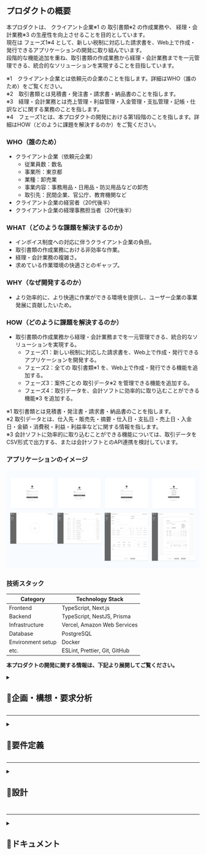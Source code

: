 ## プロダクトの概要
本プロダクトは、 クライアント企業※1 の 取引書類※2 の作成業務や、 経理・会計業務※3 の生産性を向上させることを目的としています。  
現在は フェーズ1※4 として、新しい税制に対応した請求書を、Web上で作成・発行できるアプリケーションの開発に取り組んでいます。  
段階的な機能追加を重ね、取引書類の作成業務から経理・会計業務までを一元管理できる、統合的なソリューションを実現することを目指しています。  

※1　クライアント企業とは依頼元の企業のことを指します。詳細はWHO（誰のため）をご覧ください。  
※2　取引書類とは見積書・発注書・請求書・納品書のことを指します。  
※3　経理・会計業務とは売上管理・利益管理・入金管理・支払管理・記帳・仕訳などに関する業務のことを指します。  
※4　フェーズ1とは、本プロダクトの開発における第1段階のことを指します。詳細はHOW（どのように課題を解決するのか）をご覧ください。

### WHO（誰のため）
- クライアント企業（依頼元企業）
  - 従業員数：数名
  - 事業所：東京都
  - 業種：卸売業
  - 事業内容：事務用品・日用品・防災用品などの卸売
  - 取引先：民間企業、官公庁、教育機関など
- クライアント企業の経営者（20代後半）
- クライアント企業の経理事務担当者（20代後半）

### WHAT（どのような課題を解決するのか）
- インボイス制度への対応に伴うクライアント企業の負担。
- 取引書類の作成業務における非効率な作業。
- 経理・会計業務の複雑さ。
- 求めている作業環境の快適さとのギャップ。

### WHY（なぜ開発するのか）
- より効率的に、より快適に作業ができる環境を提供し、ユーザー企業の事業発展に貢献したいため。

### HOW（どのように課題を解決するのか）
- 取引書類の作成業務から経理・会計業務までを一元管理できる、統合的なソリューションを実現する。
  - フェーズ1：新しい税制に対応した請求書を、Web上で作成・発行できるアプリケーションを開発する。
  - フェーズ2：全ての 取引書類※1 を、Web上で作成・発行できる機能を追加する。
  - フェーズ3：案件ごとの 取引データ※2 を管理できる機能を追加する。
  - フェーズ4：取引データを、会計ソフトに効率的に取り込むことができる機能※3 を追加する。

※1 取引書類とは見積書・発注書・請求書・納品書のことを指します。  
※2 取引データとは、仕入先・販売先・摘要・仕入日・支払日・売上日・入金日・金額・消費税・利益・利益率などに関する情報を指します。  
※3 会計ソフトに効率的に取り込むことができる機能については、取引データをCSV形式で出力する、または会計ソフトとのAPI連携を検討しています。

### アプリケーションのイメージ
![アプリケーションのイメージ](./img/screen-design/screen-design_1.2.png)

### 技術スタック
| Category          | Technology Stack                       |
| ----------------- | ------------------------------------   |
| Frontend          | TypeScript, Next.js                    |
| Backend           | TypeScript, NestJS, Prisma             |
| Infrastructure    | Vercel, Amazon Web Services            |
| Database          | PostgreSQL                             |
| Environment setup | Docker                                 |
| etc.              | ESLint, Prettier, Git, GitHub          |


**本プロダクトの開発に関する情報は、下記より展開してご覧ください。**

<details>
<summary><h2>📄企画・構想・要求分析</h2></summary>　　

<details>
<summary><h3>プロダクトを通じて実現したいこと</3></summary>　　

#### ユーザー企業が実現したいこと
- ノンコア業務の手間を減らし、コア業務に集中できる環境をつくる。
- ココロオドル環境をつくる。
- 生産性を上げる。

---

#### 僕が実現したいこと
##### 社会的
- 事業の発展に貢献する。
- 業務フローを整理して、ユーザー企業の手間を減らす。
- ココロオドル環境をつくり、働くひとを笑顔にする。

##### 個人的
- 就職を成功させる。
- 自分の人柄や技術力を正しく伝える。
- 技術力を向上させる。

</details>

---

<details>
<summary><h3>業務分析</3></summary>　　

#### 基本情報
- 業種：卸売業
- 商材：事務用品・日用品・防災用品など
- 取引手段：電話・メール
- 規模：従業員数名（パートナーを含む）

#### 対象とする業務分野  
本プロダクトでの対象とする業務分野は、コア事業での取引に際して生じる業務を対象とする。

#### 取引を行う際の業務プロセス
1. 見積
   1. 顧客から見積依頼のメールが届く。
   2. 仕入先へ見積依頼のメールを送る。
2. 提案
   1. 仕入先からメールで見積書が届く。
   2. 見積書をメールで顧客へ送る。
1. 受注
   1. 顧客からメールで発注書が届く。
   2. 発注書をメールで仕入先へ送る。
2. 支払
   1. 仕入先からメールで請求書が届く。
   2. 請求書に基づいて支払い。
3. 出荷・納品
   1. 顧客へ出荷連絡のメールを送る。
   2. 配送伝票をもとに納品確認する。
   3. 請求書をメールで顧客へ送る。
4. 入金
   1. 期限が過ぎたら入金を確認する。

#### 取引を行う際の業務に付随する書類作成業務
- 提案
  -  見積書を作成する。
- 受注
  -  発注書を作成する。
  -  売上管理ファイルに案件内容を記入する。
- 納品
  -  仕入先の出荷日を売上管理ファイルに記入する。
  -  顧客への出荷日を売上管理ファイルに記入する。
  -  請求書を作成する。
  -  納品書を作成する。

#### 取引を行う際の業務に付随するファイル管理業務
- 提案
  - 案件番号の採番。
  - 仕入先の見積書を案件フォルダに保存する。
  - エクセルで作成した見積書を案件フォルダに保存する。
- 受注
  - 顧客の発注書を案件フォルダに保存する。
  - エクセルで作成した発注書を案件フォルダに保存する。
- 支払い
  - 仕入先から届いた請求書を案件フォルダに保存する。
- 納品
  - エクセルで作成した請求書を案件フォルダに保存する。
- 完了
  - 案件フォルダのファイルを、不定期でまとめて管理フォルダに移動する。


#### 取引を行う際の業務に付随する連絡業務
- 見積
  - 仕入先に見積依頼のメールを送る。
- 提案
  - 顧客に見積書をメールで送る。
- 受注
  - 仕入先に発注書を添付して発注メールを送る。（フォーマット有り：注文内容を文中に含む）
- 納品
  - 出荷連絡（フォーマット有り）する。
  - 顧客に請求書をメール送る。

#### 業務理解を深めるためのユーザーへの質問
- 取引に付随する業務はあるか？
  - 請求書と納品書を郵送で送る場合がある。その場合は送り状を作成する。
  - 提案時に資料を作成することがある。
  - 取引内容を不定期でまとめて記帳をしている。
  - 期限までに顧客からの入金がされているかを、売上管理ファイルに基づいて確認をしている。
  - 売上管理ファイルで年間の売上、利益、利益率などを確認している。
- エクセルでの書類作成に対して課題や不満はあるか？
  - インボイス制度に対応した書類作成を行いたい。
  - 案件番号を自動で採番できるようにしたい。
  - 企業名・取引条件・納期・納入場所・商品を入力する際に予測変換が出たら良い。
  - 書類の作成日を入力する手間を減らしたい。
  - よりスマートに、よりカッコよく作業をしたい。
  - 税率の変更、税込・税抜の計算方式の変更をスムーズにしたい。
  - 購入用書類に納品先を記入できるようにしたい。
  - 販売用書類と購入用書類の情報を共有し、同じデータを再度入力せずに済むようにしたい。
  - スマホで書類を作成できるようにし、スマホで取引先に送付ができるようにしたい。
- メールの送受信の課題や不満はあるか？
  - 仕入先への発注時に発注書の内容をフォーマットに沿ってメールに記載しているのだけなので自動化したい。
- 案件番号の規則は？
  - yymmdd-xx-xxxx
  - xx：日毎に01から順に採番する。
  - xxxx（上2桁）：01から順に採番。同じ案件に対して複数回見積書を作成した場合に使用。
  - xxxx（下2桁）：01から順に採番。同じ案件に対して複数回請求書を作成した場合に使用。
- 仕入先への注文メールの文はどのような構成なのか？
  - 製品、Jan(型番)、数量、納品予定日、時間指定、納品先情報、出荷主情報、備考、その他の文章。
- ファイル名の命名規則は？
  - [書類種別] + 案件番号
  - 書類種別：S=販売用、B=購入用、Q=見積書、O=発注書、I=請求書、D=納品書
  - 例：SO230401=顧客からの発注書、BO230401=仕入先への発注書
- 案件フォルダとは何か？
  - 案件ごとにファイル（見積書・発注書・請求書など）を一時的にローカルで管理するフォルダ。
- 管理フォルダとは何か？
  - 全取引の証憑書類を種類毎（見積書・発注書・請求書など）に管理するクラウド上のフォルダ。
- 売上管理ファイルとは何か？
  - 案件番号、顧客、仕入先、商品名、購入情報（出荷日、支払日、数量、購入金額）、売上記録（出荷日、入金日、数量、購入金額）、利益、利益率、回収率（顧客からの入金日-仕入先への支払日）、備考から構成される、案件ごとの取引記録。
  - 案件の進捗管理、入金管理、記帳、売上確認（利益や利益率も含む）の際に使用される。

</details>

---

<details>
<summary><h3>ターゲット・課題・ニーズ</3></summary>　

#### ターゲット
- 決済者：ユーザー企業の経営者（20代後半）
- 利用者：ユーザー企業の経理事務担当者（20代後半）

---

#### ターゲットが抱える課題
- 手間
  - 書類作成。
  - 書類作成時の入力。
  - 書類管理。（書類作成時とメール受信時にタスクが発生している）
  - 発注先へのメール文作成。
  - 入金管理。（売上管理ファイルを確認している）
  - 記帳。
- 生産性 
  - 購入用書類、販売用書類、書類管理、売上記録の連携がとれていない。
  - 税率や税金の計算方式の変更に柔軟性がない。
- 機能
  - 取引書類がインボイス制度に対応していない。
  - 手元にPCがないと書類作成ができない。
- モチベーション
  - 現行システムに地味さを感じている。

---

#### ターゲットのニーズ
- 「洗練」された「便利」で「かっこいい」アプリケーションで作業したい。
- ノンコア業務の手間を徹底的に減らしてコア業務に集中したい。
- タスクの増加によるストレスや混乱を低減したい。
- システムを一つにまとめて、横断して作業することによるストレスを減らしたい。
- レスポンスの早さを大切にしており、外出先などPCがない環境での書類作成・送信をしたい。
- 無駄を減らして効率的な仕事をしたい。

</details>

---

<details>
<summary><h3>競合調査</3></summary>　

#### 競合分析の目的
- 競合から必要な機能とは何かを学ぶ。
- 実現したい独自の機能をみつける。

#### 競合を特定
- 会計ソフト関連企業が提供するサービス
- 事務機器関連企業が提供するサービス
- その他企業が提供するサービス
- エクセルテンプレート

#### サンプル企業
- 契約したサービス：5社
- 資料請求したサービス：3社
- 合計：8社

#### 競合のサービス概要を把握する
- 各書類の作成機能＋レポートの構成が基本
- その他：商品登録、取引先登録、メンバー登録機能

#### 取り入れたいこと
- シンプルでわかりやすい構成
- 書類作成画面での消費税の扱いや、源泉徴収税の設定などを行う機能
- 取引先と商品に関する予測変換機能
- 取引先データ、商品データをCSVで読み込む機能

#### 実現したい独自の価値
- 既存案件から情報を呼び出し、書類を作成する機能（見積書の内容をもとに発注書や請求書を作成）
- 入力時の動線にこだわったストレスのない書類作成画面
- 完成のイメージを見ながら書類作成できる機能
- 支払や入金の案内やアラートを表示する機能

</details>

---

<details>
<summary><h3>解決したい課題と満たしたいニーズは何か</3></summary>　

- 書類管理の手間を減らし、コア業務に集中したいというニーズを満たす。
- 購入用書類、販売用書類、書類管理、売上記録などの連携がとれないことで生じるシステムを横断しなければいけないという課題を解決し、煩雑さによるストレスから解放されたいというニーズを満たす。
- 入金と支払の管理の手間を減らし、コア業務に集中したいというニーズを満たす。
- 記帳の手間を減らし、コア業務に集中したいというニーズを満たす。
- 手元にPCがないと書類作成ができない課題を解決し、いかなる状況でも即レスをしたいというニーズを満たす。

</details>
</details>

---

<details>
<summary><h2>📄要件定義</h2></summary>　　　

<details>
<summary><h3>解決する課題を定義</3></summary>　　

- 解決する課題
  - インボイス制度への対応に伴うクライアント企業の負担。
  - 取引書類の作成業務における非効率な作業。
  - 経理・会計業務の複雑さ。
  - 求めている作業環境の快適さとのギャップ。

</details>

---

<details>
<summary><h3>重要成功要因</3></summary>　　

洗練された便利でかっこいいアプリケーションの開発。

</details>

---

<details>
<summary><h3>課題解決の方法</3></summary>　　

- 取引書類の作成業務から経理・会計業務までを一元管理できる、統合的なソリューションを実現する。
  - フェーズ1：新しい税制に対応した請求書を、Web上で作成・発行できるアプリケーションを開発する。
  - フェーズ2：全ての 取引書類※1 を、Web上で作成・発行できる機能を追加する。
  - フェーズ3：案件ごとの 取引データ※2 を管理できる機能を追加する。
  - フェーズ4：取引データを、会計ソフトに効率的に取り込むことができる機能※3 を追加する。

※1 取引書類とは見積書・発注書・請求書・納品書のことを指します。  
※2 取引データとは、仕入先・販売先・摘要・仕入日・支払日・売上日・入金日・金額・消費税・利益・利益率などに関する情報を指します。  
※3 会計ソフトに効率的に取り込むことができる機能については、取引データをCSV形式で出力する、または会計ソフトとのAPI連携を検討しています。

</details>

---

<details>
<summary><h3>機能要件</3></summary>　　

- 認証
  - 新規登録
    - ログインID・パスワード・事業者名・登録番号でアカウントを作成できる。
  - ログイン
    - ログインID・パスワードでログインできる。
  - ログアウト
    - ユーザーの意思でログアウトできる。
- 作成
  - 請求書の作成ができる。
  - 請求書のフォーマットがインボイス制度に対応している。
  - 税率の変更ができる。
- 個別表示
  - 請求書の個別表示ができる。
- 一覧表示
  - 請求書の一覧表示ができる。 
- 編集
  - 請求書の編集ができる。
- 出力
  - 請求書のPDF出力ができる。
- 削除
  - 請求書の削除ができる。

</details>

---

<details>
<summary><h3>非機能要件</3></summary>　　

- 使用言語
  - 全画面日本語で表示する。
  - 標準的な文字コードやフォントに対応。 
  - 文字コード：UTF-8　JIS 第1水準および第2水準に対応。
- 利用者環境
  - 下記の環境において正常に表示・動作をする。
    - OS：Windows、macOS
    - 機器：パソコン
    - ブラウザ：Google Chrome
  - 作業期間に余裕がある場合は前項の環境に追加して、下記の環境において正常に表示・動作をする。
    - 機器：スマートフォン、タブレット端末
    - ブラウザ：Safari、iOS・Androidにおける標準ブラウザ
- 現行の法制度への対応
  - 運用開始時点で成立している法制度に対応する。
- サービス提供時間
  - 24時間365日稼働する。但し、システムのメンテナンス等は除く。
- ユーザビリティ
  - 操作方法
    - 無駄な手順を省き、最小限の操作・入力で作業ができる設計にする。
    - 「Tab」キーによる画面上のフォーカスの移動順序は、ユーザが操作しやすい順序とする。
    - キーボードのみでも容易に操作や入力が実施できるよう考慮する。
  - 画面デザイン
    - 何をすればよいのか、直感的にわかるような画面構成にする。
    - 無駄な情報や機能をなくし、シンプルな画面構成にする。
    - 十分な視認性のあるフォント、文字サイズを用いる。
  - 表示のわかりやすさ
    - メニュー、見出し、操作の指示、説明などには、ユーザーが正確にその内容を理解できる用語を使用する。
    - システムが処理を行っている間、ユーザーがストレスを感じない工夫をする。
  - 表示の最適化
    - ユーザーの作業画面の大きさに応じて表示の最適化をする。
  - レスポンス・応答時間
    - 各処理のレスポンスタイムは、ユーザーが体感的に遅いと感じない程度とする。
    - レスポンスタイムの目安は概ね3秒以下とする。
- 設計方針
  - 開発の生産性や保守性向上を目的とし、画面、業務ロジック、データアクセス方法を極力疎結合な構造とし、変更等における影響範囲を極小化する。
- システム機器及び稼働環境
  - サーバ及びバックアップ装置等を含むすべての機器は社内に設置をせず、クラウドサービスを利用する。
- デプロイ
  - デプロイは自動化する。
  - デプロイはバージョン管理システムの本番環境用のブランチにマージされた際に行う。
- 運用・保守・改修
  - プログラムの改修履歴はバージョン管理システムで管理する。
  - バージョン管理システムにプッシュをする際には、事前に静的解析ツールを用いてコード品質を確認をする。
  - 本番環境とは別に検証環境を用意する。
  - 改修後のプログラムの適用については検証環境で事前に確認をし、ユーザーの承認を得て本番環境へ適用する。
- 通信方式
  - サーバと通信を行う際は、SSL暗号化通信を行う。
- セキュリティ
  - 本プロダクトに係る情報セキュリティ上のリスクを洗い出し、リスクに見合った適切な情報セキュリティ対策を講じる。
  - システムに対するアクセス、ウィルス、不正プログラム感染等、インターネットを経由する攻撃や不正等に対し、通信の暗号化などの必要な対策をする。

</details>
</details>

---

<details>
<summary><h2>📄設計<h2></summary>　　

<details>
<summary><h3>画面設計</3></summary>　　

![ワイヤーフレーム](./img/screen-design/screen-design_1.2.png)

- 新規登録画面
  - 機能
    - ユーザの新規登録
  - データ
    - サーバに送信するデータ
      - ログインID(login_id)　パスワード(password)
- ログイン画面
  - 機能
    - ユーザーの認証
  - データ
    - サーバーへ送信するデータ
      - ログインID(login_id)　パスワード(password)
- 事業者登録画面
  - 機能
    - 事業者登録
  - データ
    - サーバーへ送信するデータ
      - 認証情報(access_token)　事業者名(business_name)　登録番号(business_invoice_number)
- 事業者選択画面
  - 機能
    - 作業する事業者を選択
  - データ
    - サーバーから受信するデータ
      - 事業者ID(business_id)　事業者名(business_name)
    - サーバーへ送信するデータ
      - 認証情報(access_token)　事業者ID(business_id)
- ホーム画面
  - データ
    - サーバーから受信するデータ
      - 事業者名(business_name)
- 請求書一覧画面
  - 機能
    - ユーザーが選択した事業者に紐づく請求書の一覧表示
  - データ
    - サーバから受信するデータ
      - 事業者名(business_name)　請求書データ(以下記載)
        - 請求書データ
          - 請求書ID(id)　取引先名(customer_name)　作成日(document_created_at)　書類番号(document_number)　税込合計金額( SUM(price × tax_classification) )
    - サーバへ送信するデータ
      - 認証情報(access_token)　請求書ID(id)
- 請求書作成画面
  - 機能
    - 請求書の作成
    - 各商品の金額計算
      - 税抜 合計金額 の計算
    - 税率別の金額計算
      - 全商品の 税率別 税抜合計金額 の計算
      - 全商品の 税率別 消費税合計金額 の計算
      - 全商品の 税率別 税込合計金額 の計算
    - 全商品の金額計算
      - 全商品の 税抜合計金額 の計算
      - 全商品の 消費税合計金額 の計算
      - 全商品の 税込合計金額 の計算
    - 事業者情報を入力欄に表示
    - 支払先情報を備考欄に表示
  - データ
    - サーバから受信するデータ
      - 事業者名(business_name)　事業者情報(business_details)　角印(m_seals_id)　金融機関名(financial_institution_name)　支店名(branch_name)　口座名義(account_name)　口座種別(account_type)　口座番号(account_number)
    - サーバーへ送信するデータ
      - 認証情報(access_token)　請求書データ(以下記載)　商品データ(以下記載)
        - 請求書データ
          - 請求日(document_created_at)
          - 請求番号(document_number)
          - 取引先名(customer_name)
          - 事業者情報(business_details)
          - 角印(m_seals_id)
          - 備考(notes)
        - 商品データ
          - 日付(transaction_date)
          - 品名・品番(product_name)
          - 数量(quantity)
          - 単位(unit)
          - 単価(price)
          - 税区分(tax_classification)
- 請求書確認画面
  - 機能
    - 請求書のプレビュー出力
    - 請求書のPDF出力
    - 各商品の金額計算
      - 税抜 合計金額 の計算
    - 税率別の金額計算
      - 全商品の 税率別 税抜合計金額 の計算
      - 全商品の 税率別 消費税合計金額 の計算
      - 全商品の 税率別 税込合計金額 の計算
    - 全商品の金額計算
      - 全商品の 税抜合計金額 の計算
      - 全商品の 消費税合計金額 の計算
      - 全商品の 税込合計金額 の計算
  - データ
    - サーバから受信するデータ
      - 事業者名(business_name)　請求書データ(以下記載)　商品データ(以下記載)
        - 請求書データ
          - 請求書ID(id)
          - 請求日(document_created_at)
          - 請求番号(document_number)
          - 取引先名(customer_name)
          - 事業者情報(business_details)
          - 角印(m_seals_id)
          - 備考(notes)
        - 商品データ
          - 日付(transaction_date)
          - 品名・品番(product_name)
          - 数量(quantity)
          - 単位(unit)
          - 単価(price)
          - 税区分(tax_classification)
    - サーバーに送信するデータ
      - 認証情報(access_token)　請求書ID(id)

</details>

---

<details>
<summary><h3>請求書デザイン</3></summary>　　

![請求書デザイン](./img/invoice_design/invoice_design_1.0.png)

</details>

---

<details>
<summary><h3>データベース設計</3></summary>　　

<details>
<summary><h4>ER図</h4></summary>　　

![ER図](./img/entity-relationship-diagram/entity-relationship-diagram_1.2.png)

</details>

<details>
<summary><h4>テーブル定義書</4></summary>　　

**users**

| № | カラム論理名    | カラム物理名   | データ型   | 桁数  | PK | FK | UK | NN | INDEX | 初期値            | 備考 |
| -- | ------------ | ------------ | --------- | ---- | -- | -- | -- | -- | ----- | ----------------- | ---- |
| 1  | id           | id           | VARCHAR   | 36   | PK |    |    |    |       | UUID v4           |      |
| 2  | ログインID    | login_id     | VARCHAR   | 255  |    |    | UK | NN |       |                   |      |
| 3  | パスワード    | password     | VARCHAR   | 255  |    |    |    | NN |       |                   |      |
| 4  | 作成日       | created_at   | DATETIME  |      |    |    |    | NN |       | CURRENT_TIMESTAMP |      |
| 5  | 更新日       | updated_at   | DATETIME  |      |    |    |    | NN |       | CURRENT_TIMESTAMP |      |

**businesses**

| №  | カラム論理名              | カラム物理名                  | データ型    | 桁数 | PK  | FK | UK | NN | INDEX | 初期値             | 備考   |
| -- | ----------------------- | --------------------------- | ---------- | ---- | -- | -- | -- | -- | ----- | ----------------- | ----- |
| 1  | id                      | id                          | VARCHAR    | 36  | PK |    |    |    |       | UUID v4           |       |
| 2  | 事業者名                | business_name               | VARCHAR    | 255  |    |    |    | NN |       |                   |       |
| 3  | 登録番号                | business_invoice_number     | VARCHAR    |  30  |    |    |    |    |       |                   |       |
| 4  | 作成日                  | created_at                  | DATETIME   |      |    |    |    | NN |       | CURRENT_TIMESTAMP |       |
| 5  | 更新日                  | updated_at                  | DATETIME   |      |    |    |    | NN |       | CURRENT_TIMESTAMP |       |

**user_permissions**

| № | カラム論理名    | カラム物理名   | データ型    | 桁数  | PK | FK | UK | NN | INDEX | 初期値             | 備考                                     |
| -- | ------------ | ------------ | ---------- | ---- | -- | -- | -- | -- | ----- | ----------------- | ---------------------------------------- |
| 1  | ユーザー_id   | user_id      | VARCHAR   | 36   | PK | FK |    |    |       | UUID v4           | テーブルUsersのidカラムを参照                  |
| 2  | 事業者_id    | business_id  | VARCHAR   | 36   | PK | FK |    |    |       |                   | テーブルbusinessesのidカラムを参照             |
| 3  | 権限         | permission   | INT       |      |    |    |    | NN |       |                   | 1.管理者 2.一般                            |
| 4  | 作成日       | created_at   | DATETIME  |      |    |    |    | NN |       | CURRENT_TIMESTAMP |                                           |
| 5  | 更新日       | updated_at   | DATETIME  |      |    |    |    | NN |       | CURRENT_TIMESTAMP |                                           |

**invoice_products**

| №  | カラム論理名              | カラム物理名            | データ型   | 桁数  | PK | FK | UK | NN | INDEX | 初期値           | 備考                                      |
| -- | ------------------------ | -------------------- | --------- | ---- | -- | -- | -- | -- | ----- | ---------------- | ----------------------------------------- |
| 1  | id                       | id                   | VARCHAR   | 36   | PK |    |    |    |       | UUID v4          |                                           |
| 2  | 請求書_id                 | invoice_id           | VARCHAR   | 36   |    | FK |    | NN |       |                  | テーブルinvoicesのidカラムを参照         |
| 3  | 取引日                   | transaction_date     | DATE      |      |    |    |    |    |       |                  |                                           |
| 4  | 商品名                   | product_name         | VARCHAR   | 255  |    |    |    | NN |       |                  |                                           |
| 5  | 数量                     | quantity             | BIGINT    |      |    |    |    |    |       |                  |                                           |
| 6  | 単位                     | unit                 | VARCHAR   | 20   |    |    |    |    |       |                  |                                           |
| 7  | 単価                     | price                | BIGINT    |      |    |    |    |    |       |                  |                                           |
| 8  | 税区分                   | tax_classification   | INT       |      |    |    |    |    |       |                  | 0. 対象外　1. 8%（軽減税率）　2. 10％ |
| 9  | 作成日                   | created_at           | DATETIME  |      |    |    |    | NN |       | CURRENT_TIMESTAMP |                                           |
| 10 | 更新日                   | updated_at           | DATETIME  |      |    |    |    | NN |       | CURRENT_TIMESTAMP |                                           |

**invoices**

| №  | カラム論理名                 | カラム物理名                | データ型    | 桁数  | PK | FK | UK | NN | INDEX | 初期値            | 備考                                     |
| -- | --------------------------- | ------------------------ | ---------- | ---- | -- | -- | -- | -- | ----- | ----------------- | ---------------------------------------- |
| 1  | id                          | id                       | VARCHAR    | 36   | PK |    |    |    |       | UUID v4           |                                          |
| 2  | 事業者_id                    | business_id              | VARCHAR    | 36   |    | FK |    | NN |       |                   | テーブルbusinessesのidカラムを参照        |
| 3  | 書類作成日                   | document_created_at      | DATE       |      |    |    |    | NN |       |                   |                                          |
| 4  | 書類番号                     | document_number          | VARCHAR    | 50   |    |    |    | NN |       |                   |                                          |
| 5  | 取引先名                     | customer_name            | VARCHAR    | 255  |    |    |    | NN |       |                   |                                          |
| 6  | 事業者情報                   | business_details         | VARCHAR    | 510  |    |    |    | NN |       |                   |                                          |
| 7  | マスタ_角印_id               | m_seals_id               | VARCHAR    | 36   |    | FK |    |    |       |                   | テーブルm_sealsのidカラムを参照           |
| 8  | 支払期限                     | payment_due_date         | DATE       |      |    |    |    |    |       |                   |                                          |
| 9  | 備考欄情報                  | notes                    | TEXT       |      |    |    |    |    |       |                   |                                          |
| 10 | 作成日                     | created_at               | DATETIME   |      |    |    |    | NN |       | CURRENT_TIMESTAMP |                                          |
| 11 | 更新日                     | updated_at               | DATETIME   |      |    |    |    | NN |       | CURRENT_TIMESTAMP |                                          |

**m_seals**

| № | カラム論理名    | カラム物理名   | データ型    | 桁数  | PK | FK | UK | NN | INDEX | 初期値              | 備考                                    |
| -- | ------------ | ------------ | ---------- | ---- | -- | -- | -- | -- | ----- | ------------------ | -------------------------------------- |
| 1  | id           | id           | VARCHAR    | 36   | PK |    |    |    |       | UUID v4            |                                        |
| 2  | 事業者_id     | business_id  | VARCHAR    | 36   |    | FK |    | NN |       |                    | テーブルbusinessesのidカラムを参照         |
| 3  | 画像URL      | image_url    | TEXT       |      |    |    |    | NN |       |                    |                                         |
| 4  | 選択フラグ    | select_flag  | INT        |      |    |    |    | NN |       |                    | 1. 選択　2.非選択                         |
| 5  | 作成日       | created_at   | DATETIME   |      |    |    |    | NN |       | CURRENT_TIMESTAMP  |                                         |
| 6  | 更新日       | updated_at   | DATETIME   |      |    |    |    | NN |       | CURRENT_TIMESTAMP  |                                         |


**m_transfer_destinations**

| № | カラム論理名    | カラム物理名                   | データ型    | 桁数  | PK | FK | UK | NN | INDEX | 初期値              | 備考                                    |
| -- | ------------ | ---------------------------- | ---------- | ---- | -- | -- | -- | -- | ----- | ------------------ | -------------------------------------- |
| 1  | id           | id                           | VARCHAR    | 36   | PK |    |    |    |       | UUID v4            |                                        |
| 2  | 事業者_id     | business_id                  | VARCHAR    | 36   |    | FK |    | NN |       |                    | テーブルbusinessesのidカラムを参照         |
| 3  | 金融機関名    | financial_institution_name    | VARCHAR    | 50   |    |    |    | NN |       |                    |                                         |
| 4  | 支店名       | branch_name                   | VARCHAR    | 50   |    |    |    | NN |       |                    | 1. 選択　2.非選択                         |
| 5  | 口座名義      | account_name                 | VARCHAR    | 50   |    |    |    | NN |       |                    | 1. 選択　2.非選択                         |
| 6  | 口座種別      | account_type                 | VARCHAR    | 20   |    |    |    | NN |       |                    | 1. 選択　2.非選択                         |
| 7  | 口座番号      | account_number               | INT        |      |    |    |    | NN |       |                    | 1. 選択　2.非選択                         |
| 8  | 作成日       | created_at                    | DATETIME   |      |    |    |    | NN |       | CURRENT_TIMESTAMP  |                                         |
| 9  | 更新日       | updated_at                    | DATETIME   |      |    |    |    | NN |       | CURRENT_TIMESTAMP  |                                         |


**m_business_details**

| № | カラム論理名    | カラム物理名                   | データ型    | 桁数  | PK | FK | UK | NN | INDEX | 初期値              | 備考                                    |
| -- | ------------ | ---------------------------- | ---------- | ---- | -- | -- | -- | -- | ----- | ------------------ | -------------------------------------- |
| 1  | id           | id                           | VARCHAR    | 36   | PK |    |    |    |       | UUID v4            |                                        |
| 2  | 事業者_id     | business_id                  | VARCHAR    | 36   |    | FK |    | NN |       |                    | テーブルbusinessesのidカラムを参照         |
| 3  | 事業者情報     | business_details             | VARCHAR    | 510  |    |    |    | NN |       |                    |                                         |
| 4  | 作成日        | created_at                   | DATETIME   |      |    |    |    | NN |       | CURRENT_TIMESTAMP  |                                         |
| 5  | 更新日        | updated_at                   | DATETIME   |      |    |    |    | NN |       | CURRENT_TIMESTAMP  |                                         |

</details>
</details>

---

<details>
<summary><h3>認証フロー</3></summary>　　

![認証フローの図](./img/authentication-flow/authentication-flow.png)

</details>
</details>

---

<details>
<summary><h2>📄ドキュメント<h2></summary>　

<details>
<summary><h3>業務フロー図</3></summary>　　

![業務フロー図](./img/business-process-diagram/business-process-diagram.png)

</details>

<details>
<summary><h3>ワイヤーフレーム</3></summary>　　

![ワイヤーフレーム](./img/screen-design/screen-design_1.2.png)

</details>

<details>
<summary><h3>画面遷移図</3></summary>　　

![画面遷移図](./img/screen-transition-diagram/screen-transition-diagram_1.2.png)

</details>

<details>
<summary><h3>請求書デザイン</3></summary>　　

![請求書デザイン](./img/invoice_design/invoice_design_1.0.png)

</details>

<details>
<summary><h3>ER図</3></summary>　　

![ER図](./img/entity-relationship-diagram/entity-relationship-diagram_1.2.png)

</details>

<details>
<summary><h3>テーブル定義書</3></summary>　　

**users**

| № | カラム論理名    | カラム物理名   | データ型   | 桁数  | PK | FK | UK | NN | INDEX | 初期値            | 備考 |
| -- | ------------ | ------------ | --------- | ---- | -- | -- | -- | -- | ----- | ----------------- | ---- |
| 1  | id           | id           | VARCHAR   | 36   | PK |    |    |    |       | UUID v4           |      |
| 2  | ログインID    | login_id     | VARCHAR   | 255  |    |    | UK | NN |       |                   |      |
| 3  | パスワード    | password     | VARCHAR   | 255  |    |    |    | NN |       |                   |      |
| 4  | 作成日       | created_at   | DATETIME  |      |    |    |    | NN |       | CURRENT_TIMESTAMP |      |
| 5  | 更新日       | updated_at   | DATETIME  |      |    |    |    | NN |       | CURRENT_TIMESTAMP |      |

**businesses**

| №  | カラム論理名              | カラム物理名                  | データ型    | 桁数 | PK  | FK | UK | NN | INDEX | 初期値             | 備考   |
| -- | ----------------------- | --------------------------- | ---------- | ---- | -- | -- | -- | -- | ----- | ----------------- | ----- |
| 1  | id                      | id                          | VARCHAR    | 36  | PK |    |    |    |       | UUID v4           |       |
| 2  | 事業者名                | business_name               | VARCHAR    | 255  |    |    |    | NN |       |                   |       |
| 3  | 登録番号                | business_invoice_number     | VARCHAR    |  30  |    |    |    |    |       |                   |       |
| 4  | 作成日                  | created_at                  | DATETIME   |      |    |    |    | NN |       | CURRENT_TIMESTAMP |       |
| 5  | 更新日                  | updated_at                  | DATETIME   |      |    |    |    | NN |       | CURRENT_TIMESTAMP |       |

**user_permissions**

| № | カラム論理名    | カラム物理名   | データ型    | 桁数  | PK | FK | UK | NN | INDEX | 初期値             | 備考                                     |
| -- | ------------ | ------------ | ---------- | ---- | -- | -- | -- | -- | ----- | ----------------- | ---------------------------------------- |
| 1  | ユーザー_id   | user_id      | VARCHAR   | 36   | PK | FK |    |    |       | UUID v4           | テーブルUsersのidカラムを参照                  |
| 2  | 事業者_id    | business_id  | VARCHAR   | 36   | PK | FK |    |    |       |                   | テーブルbusinessesのidカラムを参照             |
| 3  | 権限         | permission   | INT       |      |    |    |    | NN |       |                   | 1.管理者 2.一般                            |
| 4  | 作成日       | created_at   | DATETIME  |      |    |    |    | NN |       | CURRENT_TIMESTAMP |                                           |
| 5  | 更新日       | updated_at   | DATETIME  |      |    |    |    | NN |       | CURRENT_TIMESTAMP |                                           |

**invoice_products**

| №  | カラム論理名              | カラム物理名            | データ型   | 桁数  | PK | FK | UK | NN | INDEX | 初期値           | 備考                                      |
| -- | ------------------------ | -------------------- | --------- | ---- | -- | -- | -- | -- | ----- | ---------------- | ----------------------------------------- |
| 1  | id                       | id                   | VARCHAR   | 36   | PK |    |    |    |       | UUID v4          |                                           |
| 2  | 請求書_id                 | invoice_id           | VARCHAR   | 36   |    | FK |    | NN |       |                  | テーブルinvoicesのidカラムを参照         |
| 3  | 取引日                   | transaction_date     | DATE      |      |    |    |    |    |       |                  |                                           |
| 4  | 商品名                   | product_name         | VARCHAR   | 255  |    |    |    | NN |       |                  |                                           |
| 5  | 数量                     | quantity             | BIGINT    |      |    |    |    |    |       |                  |                                           |
| 6  | 単位                     | unit                 | VARCHAR   | 20   |    |    |    |    |       |                  |                                           |
| 7  | 単価                     | price                | BIGINT    |      |    |    |    |    |       |                  |                                           |
| 8  | 税区分                   | tax_classification   | INT       |      |    |    |    |    |       |                  | 0. 対象外　1. 8%（軽減税率）　2. 10％ |
| 9  | 作成日                   | created_at           | DATETIME  |      |    |    |    | NN |       | CURRENT_TIMESTAMP |                                           |
| 10 | 更新日                   | updated_at           | DATETIME  |      |    |    |    | NN |       | CURRENT_TIMESTAMP |                                           |

**invoices**

| №  | カラム論理名                 | カラム物理名                | データ型    | 桁数  | PK | FK | UK | NN | INDEX | 初期値            | 備考                                     |
| -- | --------------------------- | ------------------------ | ---------- | ---- | -- | -- | -- | -- | ----- | ----------------- | ---------------------------------------- |
| 1  | id                          | id                       | VARCHAR    | 36   | PK |    |    |    |       | UUID v4           |                                          |
| 2  | 事業者_id                    | business_id              | VARCHAR    | 36   |    | FK |    | NN |       |                   | テーブルbusinessesのidカラムを参照        |
| 3  | 書類作成日                   | document_created_at      | DATE       |      |    |    |    | NN |       |                   |                                          |
| 4  | 書類番号                     | document_number          | VARCHAR    | 50   |    |    |    | NN |       |                   |                                          |
| 5  | 取引先名                     | customer_name            | VARCHAR    | 255  |    |    |    | NN |       |                   |                                          |
| 6  | 事業者情報                   | business_details         | VARCHAR    | 510  |    |    |    | NN |       |                   |                                          |
| 7  | マスタ_角印_id               | m_seals_id               | VARCHAR    | 36   |    | FK |    |    |       |                   | テーブルm_sealsのidカラムを参照           |
| 8  | 支払期限                     | payment_due_date         | DATE       |      |    |    |    |    |       |                   |                                          |
| 9  | 備考欄情報                  | notes                    | TEXT       |      |    |    |    |    |       |                   |                                          |
| 10 | 作成日                     | created_at               | DATETIME   |      |    |    |    | NN |       | CURRENT_TIMESTAMP |                                          |
| 11 | 更新日                     | updated_at               | DATETIME   |      |    |    |    | NN |       | CURRENT_TIMESTAMP |                                          |

**m_seals**

| № | カラム論理名    | カラム物理名   | データ型    | 桁数  | PK | FK | UK | NN | INDEX | 初期値              | 備考                                    |
| -- | ------------ | ------------ | ---------- | ---- | -- | -- | -- | -- | ----- | ------------------ | -------------------------------------- |
| 1  | id           | id           | VARCHAR    | 36   | PK |    |    |    |       | UUID v4            |                                        |
| 2  | 事業者_id     | business_id  | VARCHAR    | 36   |    | FK |    | NN |       |                    | テーブルbusinessesのidカラムを参照         |
| 3  | 画像URL      | image_url    | TEXT       |      |    |    |    | NN |       |                    |                                         |
| 4  | 選択フラグ    | select_flag  | INT        |      |    |    |    | NN |       |                    | 1. 選択　2.非選択                         |
| 5  | 作成日       | created_at   | DATETIME   |      |    |    |    | NN |       | CURRENT_TIMESTAMP  |                                         |
| 6  | 更新日       | updated_at   | DATETIME   |      |    |    |    | NN |       | CURRENT_TIMESTAMP  |                                         |


**m_transfer_destinations**

| № | カラム論理名    | カラム物理名                   | データ型    | 桁数  | PK | FK | UK | NN | INDEX | 初期値              | 備考                                    |
| -- | ------------ | ---------------------------- | ---------- | ---- | -- | -- | -- | -- | ----- | ------------------ | -------------------------------------- |
| 1  | id           | id                           | VARCHAR    | 36   | PK |    |    |    |       | UUID v4            |                                        |
| 2  | 事業者_id     | business_id                  | VARCHAR    | 36   |    | FK |    | NN |       |                    | テーブルbusinessesのidカラムを参照         |
| 3  | 金融機関名    | financial_institution_name    | VARCHAR    | 50   |    |    |    | NN |       |                    |                                         |
| 4  | 支店名       | branch_name                   | VARCHAR    | 50   |    |    |    | NN |       |                    | 1. 選択　2.非選択                         |
| 5  | 口座名義      | account_name                 | VARCHAR    | 50   |    |    |    | NN |       |                    | 1. 選択　2.非選択                         |
| 6  | 口座種別      | account_type                 | VARCHAR    | 20   |    |    |    | NN |       |                    | 1. 選択　2.非選択                         |
| 7  | 口座番号      | account_number               | INT        |      |    |    |    | NN |       |                    | 1. 選択　2.非選択                         |
| 8  | 作成日       | created_at                    | DATETIME   |      |    |    |    | NN |       | CURRENT_TIMESTAMP  |                                         |
| 9  | 更新日       | updated_at                    | DATETIME   |      |    |    |    | NN |       | CURRENT_TIMESTAMP  |                                         |


**m_business_details**

| № | カラム論理名    | カラム物理名                   | データ型    | 桁数  | PK | FK | UK | NN | INDEX | 初期値              | 備考                                    |
| -- | ------------ | ---------------------------- | ---------- | ---- | -- | -- | -- | -- | ----- | ------------------ | -------------------------------------- |
| 1  | id           | id                           | VARCHAR    | 36   | PK |    |    |    |       | UUID v4            |                                        |
| 2  | 事業者_id     | business_id                  | VARCHAR    | 36   |    | FK |    | NN |       |                    | テーブルbusinessesのidカラムを参照         |
| 3  | 事業者情報     | business_details             | VARCHAR    | 510  |    |    |    | NN |       |                    |                                         |
| 4  | 作成日        | created_at                   | DATETIME   |      |    |    |    | NN |       | CURRENT_TIMESTAMP  |                                         |
| 5  | 更新日        | updated_at                   | DATETIME   |      |    |    |    | NN |       | CURRENT_TIMESTAMP  |                                         |

</details>

<details>
<summary><h3>認証フロー</3></summary>　　

![認証フローの図](./img/authentication-flow/authentication-flow.png)

</details>

</details>
